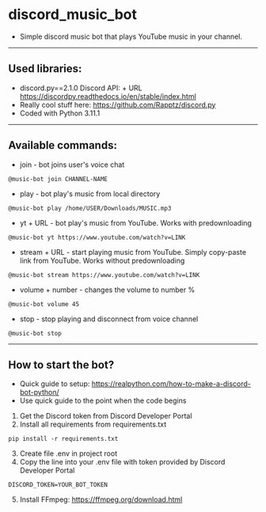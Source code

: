 # discord_music_bot

+ Simple discord music bot that plays YouTube music in your channel.

---

## Used libraries:

+ discord.py==2.1.0
  Discord API: + URL https://discordpy.readthedocs.io/en/stable/index.html
+ Really cool stuff here: https://github.com/Rapptz/discord.py
+ Coded with Python 3.11.1

---
## Available commands:

+ join - bot joins user's voice chat

``` shell
@music-bot join CHANNEL-NAME
```

+ play - bot play's music from local directory

``` shell
@music-bot play /home/USER/Downloads/MUSIC.mp3
```

+ yt + URL - bot play's music from YouTube. Works with predownloading

``` shell
@music-bot yt https://www.youtube.com/watch?v=LINK
```

+ stream + URL - start playing music from YouTube. Simply copy-paste link from YouTube. Works without predownloading

``` shell
@music-bot stream https://www.youtube.com/watch?v=LINK
```

+ volume + number - changes the volume to number %

``` shell
@music-bot volume 45
```

+ stop - stop playing and disconnect from voice channel

``` shell
@music-bot stop
```

---

## How to start the bot?

+ Quick guide to setup: https://realpython.com/how-to-make-a-discord-bot-python/
+ Use quick guide to the point when the code begins

1. Get the Discord token from Discord Developer Portal
2. Install all requirements from requirements.txt

``` shell
pip install -r requirements.txt  
```

3. Create file .env in project root
4. Copy the line into your .env file with token provided by Discord Developer Portal

``` shell
DISCORD_TOKEN=YOUR_BOT_TOKEN  
```

5. Install FFmpeg: https://ffmpeg.org/download.html
